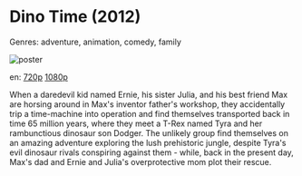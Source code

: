 # Dino Time (2012)

Genres: adventure, animation, comedy, family

![poster](http://image.tmdb.org/t/p/w500/bOriKE5Pjd1uLDfG5fu5uLXxaQ7.jpg)

en:
  [720p](magnet:?xt=urn:btih:184193461B63033A4F879929AE78EDAE9A887B99&tr=udp://glotorrents.pw:6969/announce&tr=udp://tracker.opentrackr.org:1337/announce&tr=udp://torrent.gresille.org:80/announce&tr=udp://tracker.openbittorrent.com:80&tr=udp://tracker.coppersurfer.tk:6969&tr=udp://tracker.leechers-paradise.org:6969&tr=udp://p4p.arenabg.ch:1337&tr=udp://tracker.internetwarriors.net:1337)
  [1080p](magnet:?xt=urn:btih:2cd35b521ed2b16a1126009458f14e52f8e89be3&dn=Dino+Time+(2012)+%5B1080p%5D&tr=udp%3A%2F%2Ftracker.yify-torrents.com%2Fannounce&tr=udp%3A%2F%2Fexodus.desync.com%3A6969&tr=udp%3A%2F%2Ftracker.istole.it%3A80&tr=udp%3A%2F%2Ftracker.publicbt.com%3A80&tr=http%3A%2F%2Ffr33dom.h33t.com%3A3310%2Fannounce&tr=udp%3A%2F%2Ftracker.openbittorrent.com%3A80%2Fannounce&tr=udp%3A%2F%2Fcoppersurfer.tk%3A6969%2Fannounce)
  


When a daredevil kid named Ernie, his sister Julia, and his best friend Max are horsing around in Max's inventor father's workshop, they accidentally trip a time-machine into operation and find themselves transported back in time 65 million years, where they meet a T-Rex named Tyra and her rambunctious dinosaur son Dodger. The unlikely group find themselves on an amazing adventure exploring the lush prehistoric jungle, despite Tyra's evil dinosaur rivals conspiring against them - while, back in the present day, Max's dad and Ernie and Julia's overprotective mom plot their rescue.